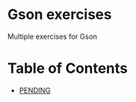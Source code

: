 # Gson exercises

Multiple exercises for Gson

# Table of Contents

* [PENDING](https://github.com/alejoalvarez/Java-Exercises/blob/main/Exercise-JSON/Gson/exercise1.md)

